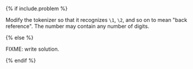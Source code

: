 {% if include.problem %}

Modify the tokenizer so that it recognizes `\1`, `\2`, and so on to mean "back reference".
The number may contain any number of digits.

{% else %}

FIXME: write solution.

{% endif %}
